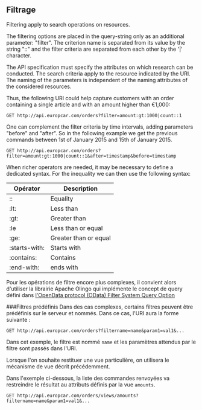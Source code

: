 ## Filtrage

Filtering apply to search operations on resources.

The filtering options are placed in the query-string only as an additional parameter: "filter". The criterion name is separated from its value by the string "::" and the filter criteria are separated from each other by the '|' character. 

The API specification must specify the attributes on which research can be conducted. The search criteria apply to the resource indicated by the URI. The naming of the parameters  is independent of the naming attributes of the considered resources. 

Thus, the following URI could help capture customers with an order containing a single article and with an amount  higher than €1,000:

```
GET http://api.europcar.com/orders?filter=amount:gt:1000|count::1
```

One can complement the filter criteria by time intervals, adding parameters "before" and "after". So in the following example we get the previous commands between 1st of January 2015 and 15th of January 2015.

```
GET http://api.europcar.com/orders?filter=amount:gt:1000|count::1&after=timestamp&before=timestamp
```

When richer operators are needed, it may be necessary to define a dedicated syntax. For the inequality we can then use the following syntax:

| Opérator | Description |
| -- | -- |
| :: | Equality |
| :lt: | Less than |
| :gt: | Greater than |
| :le | Less than or equal |
| :ge: | Greater than or equal |
| :starts-with: | Starts with |
| :contains: | Contains |
| :end-with: | ends with |

Pour les opérations de filtre encore plus complexes, il convient alors d'utiliser la librairie Apache Olingo qui implémente le concept de query défini dans [l'OpenData protocol (OData) Filter System Query Option ](http://docs.oasis-open.org/odata/odata/v4.0/errata02/os/complete/part2-url-conventions/odata-v4.0-errata02-os-part2-url-conventions-complete.html#_Toc406398094)


###Filtres prédéfinis
Dans des cas complexes, certains filtres peuvent être prédéfinis sur le serveur et nommés. Dans ce cas, l'URI aura la forme suivante :

````
GET http://api.europcar.com/orders?filtername=name&param1=val1&...
````

Dans cet exemple, le filtre est nommé ```name``` et les paramètres attendus par le filtre sont passés dans l'URI.


Lorsque l'on souhaite restituer une vue particulière, on utilisera le mécanisme de vue décrit précédemment.

Dans l'exemple ci-dessous, la liste des commandes renvoyées va restreindre le résultat au attributs définis par la vue ```amounts```.
```
GET http://api.europcar.com/orders/views/amounts?filtername=name&param1=val1&...
```

